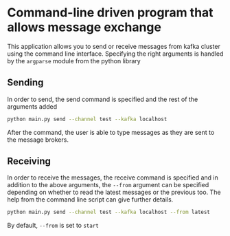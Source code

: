 # Command-line driven program that allows message exchange
This application allows you to send or receive messages from kafka cluster using the command line interface. Specifying the right arguments is handled by the `argparse` module from the python library
## Sending
In order to send, the send command is specified and the rest of the arguments added  
```bash
python main.py send --channel test --kafka localhost
```  
After the command, the user is able to type messages as they are sent to the message brokers.  

## Receiving
In order to receive the messages, the receive command is specified and in addition to the above arguments, the `--from` argument can be specified depending on whether to read the latest messages or the previous too. The help from the command line script can give further details.
```bash
python main.py send --channel test --kafka localhost --from latest
```
By default, `--from` is set to `start`